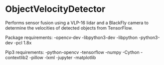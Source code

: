 # ObjectVelocityDetector

Performs sensor fusion using a VLP-16 lidar and a BlackFly camera to determine the velocities of detected objects from TensorFlow.

Package requirements:
-opencv-dev
-libpython3-dev
-libpython
-python3-dev
-pcl 1.8x

Pip3 requirements:
-python-opencv
-tensorflow
-numpy
-Cython
-contextlib2
-pillow
-lxml
-jupyter
-matplotlib
